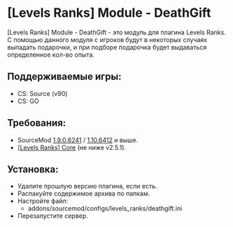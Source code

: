 [Levels Ranks] Module - DeathGift
===========================

[Levels Ranks] Module - DeathGift - это модуль для плагина Levels Ranks. С помощью данного модуля с игроков будут в некоторых случаях выпадать подарочки, и при подборе подарочка будет выдаваться определенное кол-во опыта.

Поддерживаемые игры:
--------------------
- CS: Source (v90)
- CS: GO

Требования:
-----------
- SourceMod <a href="//sourcemod.net/downloads.php?branch=stable">1.9.0.6241</a> / <a href="//sourcemod.net/downloads.php?branch=dev">1.10.6412</a> и выше.
- <a href="https://github.com/levelsranks/levels-ranks-core">[Levels Ranks] Core</a> (не ниже v2.5.1).

Установка:
----------
- Удалите прошлую версию плагина, если есть.
- Распакуйте содержимое архива по папкам.
- Настройте файл:
  - addons/sourcemod/configs/levels_ranks/deathgift.ini​
- Перезапустите сервер.
```

